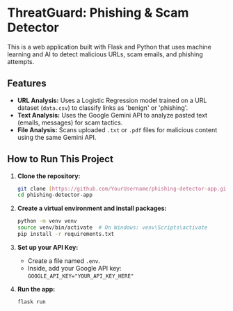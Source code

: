 # ThreatGuard: Phishing & Scam Detector

This is a web application built with Flask and Python that uses machine learning and AI to detect malicious URLs, scam emails, and phishing attempts.

## Features

* **URL Analysis:** Uses a Logistic Regression model trained on a URL dataset (`data.csv`) to classify links as 'benign' or 'phishing'.
* **Text Analysis:** Uses the Google Gemini API to analyze pasted text (emails, messages) for scam tactics.
* **File Analysis:** Scans uploaded `.txt` or `.pdf` files for malicious content using the same Gemini API.

## How to Run This Project

1.  **Clone the repository:**
    ```bash
    git clone [https://github.com/YourUsername/phishing-detector-app.git](https://github.com/YourUsername/phishing-detector-app.git)
    cd phishing-detector-app
    ```

2.  **Create a virtual environment and install packages:**
    ```bash
    python -m venv venv
    source venv/bin/activate  # On Windows: venv\Scripts\activate
    pip install -r requirements.txt
    ```

3.  **Set up your API Key:**
    * Create a file named `.env`.
    * Inside, add your Google API key: `GOOGLE_API_KEY="YOUR_API_KEY_HERE"`

4.  **Run the app:**
    ```bash
    flask run
    ```
